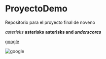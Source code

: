 # ProyectoDemo
Repositorio para el proyecto final de noveno 


*asterisks* 
**asterisks** 
**asterisks and _underscores_**

[google](https://www.google.com/)


![google](https://www.google.com/)

